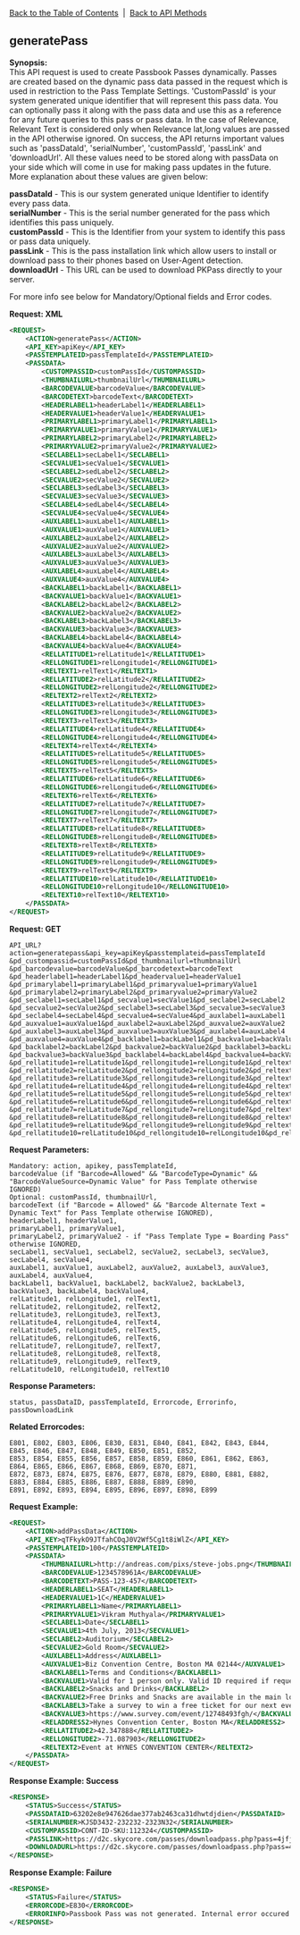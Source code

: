 [Back to the Table of Contents](/1.3/README.md)&nbsp;&nbsp;|&nbsp;&nbsp;[Back to API Methods](API_METHODS.md)
## generatePass

__Synopsis:__  
This API request is used to create Passbook Passes dynamically. Passes are created based on the dynamic pass data passed in the request which is used in restriction to the Pass Template Settings. 'CustomPassId' is your system generated unique identifier that will represent this pass data. You can optionally pass it along with the pass data and use this as a reference for any future queries to this pass or pass data. In the case of Relevance, Relevant Text is considered only when Relevance lat,long values are passed in the API otherwise ignored. On success, the API returns important values such as 'passDataId', 'serialNumber', 'customPassId', 'passLink' and 'downloadUrl'. All these values need to be stored along with passData on your side which will come in use for making pass updates in the future. More explanation about these values are given below:

__passDataId__ - This is our system generated unique Identifier to identify every pass data.  
__serialNumber__ - This is the serial number generated for the pass which identifies this pass uniquely.  
__customPassId__ - This is the Identifier from your system to identify this pass or pass data uniquely.  
__passLink__ - This is the pass installation link which allow users to install or download pass to their phones based on User-Agent detection.  
__downloadUrl__ - This URL can be used to download PKPass directly to your server.

For more info see below for Mandatory/Optional fields and Error codes.

__Request: XML__
```xml
<REQUEST>
    <ACTION>generatePass</ACTION>
    <API_KEY>apiKey</API_KEY>
    <PASSTEMPLATEID>passTemplateId</PASSTEMPLATEID>
    <PASSDATA>
        <CUSTOMPASSID>customPassId</CUSTOMPASSID>
        <THUMBNAILURL>thumbnailUrl</THUMBNAILURL>
        <BARCODEVALUE>barcodeValue</BARCODEVALUE>
        <BARCODETEXT>barcodeText</BARCODETEXT>
        <HEADERLABEL1>headerLabel1</HEADERLABEL1>
        <HEADERVALUE1>headerValue1</HEADERVALUE1>
        <PRIMARYLABEL1>primaryLabel1</PRIMARYLABEL1>
        <PRIMARYVALUE1>primaryValue1</PRIMARYVALUE1> 
        <PRIMARYLABEL2>primaryLabel2</PRIMARYLABEL2>
        <PRIMARYVALUE2>primaryValue2</PRIMARYVALUE2> 
        <SECLABEL1>secLabel1</SECLABEL1>
        <SECVALUE1>secValue1</SECVALUE1>
        <SECLABEL2>sedLabel2</SECLABEL2>
        <SECVALUE2>secValue2</SECVALUE2>
        <SECLABEL3>sedLabel3</SECLABEL3>
        <SECVALUE3>secValue3</SECVALUE3>
        <SECLABEL4>sedLabel4</SECLABEL4>
        <SECVALUE4>secValue4</SECVALUE4>
        <AUXLABEL1>auxLabel1</AUXLABEL1>
        <AUXVALUE1>auxValue1</AUXVALUE1>
        <AUXLABEL2>auxLabel2</AUXLABEL2>
        <AUXVALUE2>auxValue2</AUXVALUE2>
        <AUXLABEL3>auxLabel3</AUXLABEL3>
        <AUXVALUE3>auxValue3</AUXVALUE3>
        <AUXLABEL4>auxLabel4</AUXLABEL4>
        <AUXVALUE4>auxValue4</AUXVALUE4>
        <BACKLABEL1>backLabel1</BACKLABEL1>
        <BACKVALUE1>backValue1</BACKVALUE1>
        <BACKLABEL2>backLabel2</BACKLABEL2>
        <BACKVALUE2>backValue2</BACKVALUE2>
        <BACKLABEL3>backLabel3</BACKLABEL3>
        <BACKVALUE3>backValue3</BACKVALUE3>
        <BACKLABEL4>backLabel4</BACKLABEL4>
        <BACKVALUE4>backValue4</BACKVALUE4>
        <RELLATITUDE1>relLatitude1</RELLATITUDE1>
        <RELLONGITUDE1>relLongitude1</RELLONGITUDE1>
        <RELTEXT1>relText1</RELTEXT1>
        <RELLATITUDE2>relLatitude2</RELLATITUDE2>
        <RELLONGITUDE2>relLongitude2</RELLONGITUDE2>
        <RELTEXT2>relText2</RELTEXT2>
        <RELLATITUDE3>relLatitude3</RELLATITUDE3>
        <RELLONGITUDE3>relLongitude3</RELLONGITUDE3>
        <RELTEXT3>relText3</RELTEXT3>
        <RELLATITUDE4>relLatitude4</RELLATITUDE4>
        <RELLONGITUDE4>relLongitude4</RELLONGITUDE4>
        <RELTEXT4>relText4</RELTEXT4>
        <RELLATITUDE5>relLatitude5</RELLATITUDE5>
        <RELLONGITUDE5>relLongitude5</RELLONGITUDE5>
        <RELTEXT5>relText5</RELTEXT5>
        <RELLATITUDE6>relLatitude6</RELLATITUDE6>
        <RELLONGITUDE6>relLongitude6</RELLONGITUDE6>
        <RELTEXT6>relText6</RELTEXT6>
        <RELLATITUDE7>relLatitude7</RELLATITUDE7>
        <RELLONGITUDE7>relLongitude7</RELLONGITUDE7>
        <RELTEXT7>relText7</RELTEXT7>
        <RELLATITUDE8>relLatitude8</RELLATITUDE8>
        <RELLONGITUDE8>relLongitude8</RELLONGITUDE8>
        <RELTEXT8>relText8</RELTEXT8>
        <RELLATITUDE9>relLatitude9</RELLATITUDE9>
        <RELLONGITUDE9>relLongitude9</RELLONGITUDE9>
        <RELTEXT9>relText9</RELTEXT9>
        <RELLATITUDE10>relLatitude10</RELLATITUDE10>
        <RELLONGITUDE10>relLongitude10</RELLONGITUDE10>
        <RELTEXT10>relText10</RELTEXT10>
    </PASSDATA>    
</REQUEST>
```

__Request: GET__

    API_URL?action=generatepass&api_key=apiKey&passtemplateid=passTemplateId
    &pd_custompassid=customPassId&pd_thumbnailurl=thumbnailUrl
    &pd_barcodevalue=barcodeValue&pd_barcodetext=barcodeText
    &pd_headerlabel1=headerLabel1&pd_headervalue1=headerValue1
    &pd_primarylabel1=primaryLabel1&pd_primaryvalue1=primaryValue1
    &pd_primarylabel2=primaryLabel2&pd_primaryvalue2=primaryValue2
    &pd_seclabel1=secLabel1&pd_secvalue1=secValue1&pd_seclabel2=secLabel2
    &pd_secvalue2=secValue2&pd_seclabel3=secLabel3&pd_secvalue3=secValue3
    &pd_seclabel4=secLabel4&pd_secvalue4=secValue4&pd_auxlabel1=auxLabel1
    &pd_auxvalue1=auxValue1&pd_auxlabel2=auxLabel2&pd_auxvalue2=auxValue2
    &pd_auxlabel3=auxLabel3&pd_auxvalue3=auxValue3&pd_auxlabel4=auxLabel4
    &pd_auxvalue4=auxValue4&pd_backlabel1=backLabel1&pd_backvalue1=backValue1
    &pd_backlabel2=backLabel2&pd_backvalue2=backValue2&pd_backlabel3=backLabel3
    &pd_backvalue3=backValue3&pd_backlabel4=backLabel4&pd_backvalue4=backValue4
    &pd_rellatitude1=relLatitude1&pd_rellongitude1=relLongitude1&pd_reltext1=relText1
    &pd_rellatitude2=relLatitude2&pd_rellongitude2=relLongitude2&pd_reltext2=relText2
    &pd_rellatitude3=relLatitude3&pd_rellongitude3=relLongitude3&pd_reltext3=relText3
    &pd_rellatitude4=relLatitude4&pd_rellongitude4=relLongitude4&pd_reltext4=relText4
    &pd_rellatitude5=relLatitude5&pd_rellongitude5=relLongitude5&pd_reltext5=relText5
    &pd_rellatitude6=relLatitude6&pd_rellongitude6=relLongitude6&pd_reltext6=relText6
    &pd_rellatitude7=relLatitude7&pd_rellongitude7=relLongitude7&pd_reltext7=relText7
    &pd_rellatitude8=relLatitude8&pd_rellongitude8=relLongitude8&pd_reltext8=relText8
    &pd_rellatitude9=relLatitude9&pd_rellongitude9=relLongitude9&pd_reltext9=relText9
    &pd_rellatitude10=relLatitude10&pd_rellongitude10=relLongitude10&pd_reltext10=relText10

__Request Parameters:__

    Mandatory: action, apikey, passTemplateId, 
    barcodeValue (if "Barcode=Allowed" && "BarcodeType=Dynamic" && "BarcodeValueSource=Dynamic Value" for Pass Template otherwise IGNORED)
    Optional: customPassId, thumbnailUrl,
    barcodeText (if "Barcode = Allowed" && "Barcode Alternate Text = Dynamic Text" for Pass Template otherwise IGNORED), 
    headerLabel1, headerValue1, 
    primaryLabel1, primaryValue1, 
    primaryLabel2, primaryValue2 - if "Pass Template Type = Boarding Pass" otherwise IGNORED, 
    secLabel1, secValue1, secLabel2, secValue2, secLabel3, secValue3, secLabel4, secValue4, 
    auxLabel1, auxValue1, auxLabel2, auxValue2, auxLabel3, auxValue3, auxLabel4, auxValue4, 
    backLabel1, backValue1, backLabel2, backValue2, backLabel3, backValue3, backLabel4, backValue4,
    relLatitude1, relLongitude1, relText1,
    relLatitude2, relLongitude2, relText2,
    relLatitude3, relLongitude3, relText3,
    relLatitude4, relLongitude4, relText4,
    relLatitude5, relLongitude5, relText5,
    relLatitude6, relLongitude6, relText6,
    relLatitude7, relLongitude7, relText7,
    relLatitude8, relLongitude8, relText8,
    relLatitude9, relLongitude9, relText9,
    relLatitude10, relLongitude10, relText10

__Response Parameters:__

    status, passDataID, passTemplateId, Errorcode, Errorinfo, passDownloadLink

__Related Errorcodes:__

    E801, E802, E803, E806, E830, E831, E840, E841, E842, E843, E844, E845, E846, E847, E848, E849, E850, E851, E852,
    E853, E854, E855, E856, E857, E858, E859, E860, E861, E862, E863, E864, E865, E866, E867, E868, E869, E870, E871,
    E872, E873, E874, E875, E876, E877, E878, E879, E880, E881, E882, E883, E884, E885, E886, E887, E888, E889, E890,
    E891, E892, E893, E894, E895, E896, E897, E898, E899

__Request Example:__
```xml
<REQUEST>
    <ACTION>addPassData</ACTION>
    <API_KEY>qTFkykO9JTfahCOqJ0V2Wf5Cg1t8iWlZ</API_KEY>
    <PASSTEMPLATEID>100</PASSTEMPLATEID>
    <PASSDATA>
        <THUMBNAILURL>http://andreas.com/pixs/steve-jobs.png</THUMBNAILURL>
        <BARCODEVALUE>1234578961A</BARCODEVALUE>
        <BARCODETEXT>PASS-123-457</BARCODETEXT>
        <HEADERLABEL1>SEAT</HEADERLABEL1>
        <HEADERVALUE1>1C</HEADERVALUE1>
        <PRIMARYLABEL1>Name</PRIMARYLABEL1>
        <PRIMARYVALUE1>Vikram Muthyala</PRIMARYVALUE1> 
        <SECLABEL1>Date</SECLABEL1>
        <SECVALUE1>4th July, 2013</SECVALUE1>
        <SECLABEL2>Auditorium</SECLABEL2>
        <SECVALUE2>Gold Room</SECVALUE2>
        <AUXLABEL1>Address</AUXLABEL1>
        <AUXVALUE1>Biz Convention Centre, Boston MA 02144</AUXVALUE1>
        <BACKLABEL1>Terms and Conditions</BACKLABEL1>
        <BACKVALUE1>Valid for 1 person only. Valid ID required if requested.</BACKVALUE1>
        <BACKLABEL2>Snacks and Drinks</BACKLABEL2>
        <BACKVALUE2>Free Drinks and Snacks are available in the main lobby.</BACKVALUE2>
        <BACKLABEL3>Take a survey to win a free ticket for our next event.</BACKLABEL3>
        <BACKVALUE3>https://www.survey.com/event/12748493fgh/</BACKVALUE3>
        <RELADDRESS2>Hynes Convention Center, Boston MA</RELADDRESS2>
        <RELLATITUDE2>42.347888</RELLATITUDE2>
        <RELLONGITUDE2>-71.087903</RELLONGITUDE2>
        <RELTEXT2>Event at HYNES CONVENTION CENTER</RELTEXT2>
    </PASSDATA>    
</REQUEST>
```

__Response Example: Success__
```xml
<RESPONSE>
    <STATUS>Success</STATUS>
    <PASSDATAID>63202e8e947626dae377ab2463ca31dhwtdjdien</PASSDATAID>
    <SERIALNUMBER>KJSD3432-232232-2323N32</SERIALNUMBER>
    <CUSTOMPASSID>CONT-ID-SKU:112324</CUSTOMPASSID>
    <PASSLINK>https://d2c.skycore.com/passes/downloadpass.php?pass=4jfjhsus</PASSLINK>
    <DOWNLOADURL>https://d2c.skycore.com/passes/downloadpass.php?pass=4jfjhsus&download=1</DOWNLOADURL>
</RESPONSE>
```

__Response Example: Failure__
```xml
<RESPONSE>
    <STATUS>Failure</STATUS>
    <ERRORCODE>E830</ERRORCODE>
    <ERRORINFO>Passbook Pass was not generated. Internal error occured.</ERRORINFO>
</RESPONSE>
```
